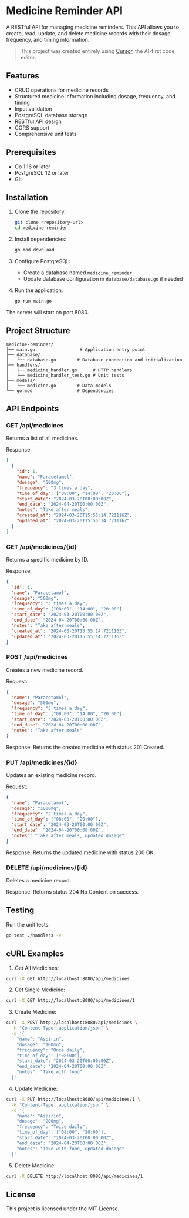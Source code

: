 # Medicine Reminder API

A RESTful API for managing medicine reminders. This API allows you to create, read, update, and delete medicine records with their dosage, frequency, and timing information.

> This project was created entirely using [Cursor](https://cursor.sh), the AI-first code editor.

## Features

- CRUD operations for medicine records
- Structured medicine information including dosage, frequency, and timing
- Input validation
- PostgreSQL database storage
- RESTful API design
- CORS support
- Comprehensive unit tests

## Prerequisites

- Go 1.16 or later
- PostgreSQL 12 or later
- Git

## Installation

1. Clone the repository:
   ```bash
   git clone <repository-url>
   cd medicine-reminder
   ```

2. Install dependencies:
   ```bash
   go mod download
   ```

3. Configure PostgreSQL:
   - Create a database named `medicine_reminder`
   - Update database configuration in `database/database.go` if needed

4. Run the application:
   ```bash
   go run main.go
   ```

The server will start on port 8080.

## Project Structure

```
medicine-reminder/
├── main.go                 # Application entry point
├── database/
│   └── database.go        # Database connection and initialization
├── handlers/
│   ├── medicine_handler.go      # HTTP handlers
│   └── medicine_handler_test.go # Unit tests
├── models/
│   └── medicine.go        # Data models
└── go.mod                 # Dependencies
```

## API Endpoints

### GET /api/medicines
Returns a list of all medicines.

Response:
```json
[
  {
    "id": 1,
    "name": "Paracetamol",
    "dosage": "500mg",
    "frequency": "3 times a day",
    "time_of_day": ["08:00", "14:00", "20:00"],
    "start_date": "2024-03-20T00:00:00Z",
    "end_date": "2024-04-20T00:00:00Z",
    "notes": "Take after meals",
    "created_at": "2024-03-20T15:55:14.721116Z",
    "updated_at": "2024-03-20T15:55:14.721116Z"
  }
]
```

### GET /api/medicines/{id}
Returns a specific medicine by ID.

Response:
```json
{
  "id": 1,
  "name": "Paracetamol",
  "dosage": "500mg",
  "frequency": "3 times a day",
  "time_of_day": ["08:00", "14:00", "20:00"],
  "start_date": "2024-03-20T00:00:00Z",
  "end_date": "2024-04-20T00:00:00Z",
  "notes": "Take after meals",
  "created_at": "2024-03-20T15:55:14.721116Z",
  "updated_at": "2024-03-20T15:55:14.721116Z"
}
```

### POST /api/medicines
Creates a new medicine record.

Request:
```json
{
  "name": "Paracetamol",
  "dosage": "500mg",
  "frequency": "3 times a day",
  "time_of_day": ["08:00", "14:00", "20:00"],
  "start_date": "2024-03-20T00:00:00Z",
  "end_date": "2024-04-20T00:00:00Z",
  "notes": "Take after meals"
}
```

Response: Returns the created medicine with status 201 Created.

### PUT /api/medicines/{id}
Updates an existing medicine record.

Request:
```json
{
  "name": "Paracetamol",
  "dosage": "1000mg",
  "frequency": "2 times a day",
  "time_of_day": ["08:00", "20:00"],
  "start_date": "2024-03-20T00:00:00Z",
  "end_date": "2024-04-20T00:00:00Z",
  "notes": "Take after meals, updated dosage"
}
```

Response: Returns the updated medicine with status 200 OK.

### DELETE /api/medicines/{id}
Deletes a medicine record.

Response: Returns status 204 No Content on success.

## Testing

Run the unit tests:
```bash
go test ./handlers -v
```

## cURL Examples

1. Get All Medicines:
```bash
curl -X GET http://localhost:8080/api/medicines
```

2. Get Single Medicine:
```bash
curl -X GET http://localhost:8080/api/medicines/1
```

3. Create Medicine:
```bash
curl -X POST http://localhost:8080/api/medicines \
  -H "Content-Type: application/json" \
  -d '{
    "name": "Aspirin",
    "dosage": "100mg",
    "frequency": "Once daily",
    "time_of_day": ["08:00"],
    "start_date": "2024-03-20T00:00:00Z",
    "end_date": "2024-04-20T00:00:00Z",
    "notes": "Take with food"
  }'
```

4. Update Medicine:
```bash
curl -X PUT http://localhost:8080/api/medicines/1 \
  -H "Content-Type: application/json" \
  -d '{
    "name": "Aspirin",
    "dosage": "200mg",
    "frequency": "Twice daily",
    "time_of_day": ["08:00", "20:00"],
    "start_date": "2024-03-20T00:00:00Z",
    "end_date": "2024-04-20T00:00:00Z",
    "notes": "Take with food, updated dosage"
  }'
```

5. Delete Medicine:
```bash
curl -X DELETE http://localhost:8080/api/medicines/1
```

## License

This project is licensed under the MIT License. 
